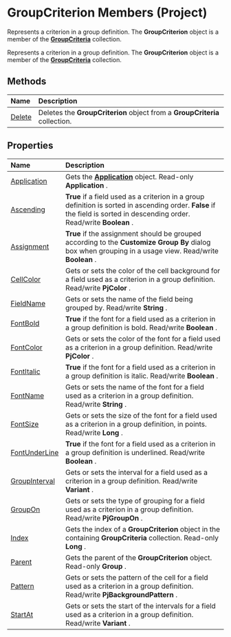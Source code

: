
# GroupCriterion Members (Project)
Represents a criterion in a group definition. The  **GroupCriterion** object is a member of the **[GroupCriteria](b19beefb-bfe2-54ba-0835-11624e92bafc.md)** collection.

Represents a criterion in a group definition. The  **GroupCriterion** object is a member of the **[GroupCriteria](b19beefb-bfe2-54ba-0835-11624e92bafc.md)** collection.


## Methods



|**Name**|**Description**|
|:-----|:-----|
|[Delete](e1daa3ae-aa1d-ccfe-a670-97e821fa10ff.md)|Deletes the  **GroupCriterion** object from a **GroupCriteria** collection.|

## Properties



|**Name**|**Description**|
|:-----|:-----|
|[Application](2e8467b8-38d1-99e8-f00c-5a1f6ca973ad.md)|Gets the  **[Application](8eb91712-7784-a102-38c0-19bb056c27e9.md)** object. Read-only **Application** .|
|[Ascending](b2ee3635-29f1-d0b9-8b41-1c713697d3b4.md)| **True** if a field used as a criterion in a group definition is sorted in ascending order. **False** if the field is sorted in descending order. Read/write **Boolean** .|
|[Assignment](6735a668-ecfb-8618-36a7-cc7c4cdc39a0.md)| **True** if the assignment should be grouped according to the **Customize Group By** dialog box when grouping in a usage view. Read/write **Boolean** .|
|[CellColor](dcddcac1-e935-9e60-9611-5bf77267c5f1.md)|Gets or sets the color of the cell background for a field used as a criterion in a group definition. Read/write  **PjColor** .|
|[FieldName](64238cb9-0829-01ab-1195-41fc588d45bf.md)|Gets or sets the name of the field being grouped by. Read/write  **String** .|
|[FontBold](3efbb09f-53ab-a1f6-5880-1fd729a66669.md)| **True** if the font for a field used as a criterion in a group definition is bold. Read/write **Boolean** .|
|[FontColor](9765d7a2-0f6e-8fa1-210a-9ad138bae9a7.md)|Gets or sets the color of the font for a field used as a criterion in a group definition. Read/write  **PjColor** .|
|[FontItalic](db176109-6a39-e129-933e-1a5a1ce8c78a.md)| **True** if the font for a field used as a criterion in a group definition is italic. Read/write **Boolean** .|
|[FontName](3c106983-dfc8-7a67-72e7-0e41a0449204.md)|Gets or sets the name of the font for a field used as a criterion in a group definition. Read/write  **String** .|
|[FontSize](37e7b35b-06cf-aaaf-9bc4-c82daa5771e1.md)|Gets or sets the size of the font for a field used as a criterion in a group definition, in points. Read/write  **Long** .|
|[FontUnderLine](5df75029-98f7-38d4-dd3e-aff55bb38fc4.md)| **True** if the font for a field used as a criterion in a group definition is underlined. Read/write **Boolean** .|
|[GroupInterval](1944776c-0150-d901-79f1-cfb7c0c698f7.md)|Gets or sets the interval for a field used as a criterion in a group definition. Read/write  **Variant** .|
|[GroupOn](dd36cf16-9306-4cc7-904b-9e2ae364722f.md)|Gets or sets the type of grouping for a field used as a criterion in a group definition. Read/write  **PjGroupOn** .|
|[Index](6ceb92d1-ff15-b6f9-2d4c-d48f8eac608d.md)|Gets the index of a  **GroupCriterion** object in the containing **GroupCriteria** collection. Read-only **Long** .|
|[Parent](3ad873c4-5b3d-bc3f-77e0-1de87c65889a.md)|Gets the parent of the  **GroupCriterion** object. Read-only **Group** .|
|[Pattern](51553308-48a9-16cf-7bb9-0f142fd535f4.md)|Gets or sets the pattern of the cell for a field used as a criterion in a group definition. Read/write  **PjBackgroundPattern** .|
|[StartAt](27fa5bdb-c9a5-601f-ad0a-6bb50429fd28.md)|Gets or sets the start of the intervals for a field used as a criterion in a group definition. Read/write  **Variant** .|
